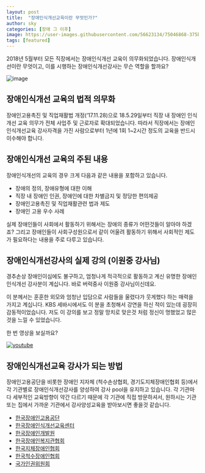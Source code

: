 ```yaml
---
layout: post
title:  "장애인식개선교육이란 무엇인가?"
author: sky
categories: [장애 그 이후]
image: https://user-images.githubusercontent.com/56623134/75046868-375b0500-5509-11ea-89e8-53fd01446684.png
tags: [featured]
---
```



2018년 5월부터 모든 직장에서는 장애인식개선 교육이 의무화되었습니다.
장애인식개선이란 무엇이고, 이를 시행하는 장애인식개선강사는 무슨 역할을 할까요?


![image](https://user-images.githubusercontent.com/56623134/75047633-70e04000-550a-11ea-88d2-54af1787cda1.png)

## 장애인식개선 교육의 법적 의무화

장애인고용촉진 및 직업재활법 개정(‘17.11.28)으로 18.5.29일부터
직장 내 장애인 인식개선 교육 의무가 전체 사업주 및 근로자로 확대되었습니다.
따라서 직장에서는 장애인인식개선교육 강사자격을 가진 사람으로부터
1년에 1회 1~2시간 정도의 교육을 반드시 이수해야 합니다.

## 장애인식개선 교육의 주된 내용

장애인식개선의 교육의 경우 크게 다음과 같은 내용을 포함하고 있습니다.

- 장애의 정의, 장애유형에 대한 이해
- 직장 내 장애인 인권, 장애인에 대한 차별금지 및 정당한 편의제공
- 장애인고용촉진 및 직업재활관련 법과 제도
- 장애인 고용 우수 사례

실제 장애인들이 사회에서 활동하기 위해서는 장애의 종류가 어떤것들이 알아야 하겠죠?
그리고 장애인들이 사회구성원으로서 같이 어울려 활동하기 위해서 사회적인 제도가 필요하다는 내용을 주로 다루고 있습니다.

## 장애인식개선강사의 실제 강의 (이원중 강사님)

경추손상 장애인이심에도 불구하고,
엄청나게 적극적으로 활동하고 계신 유명한 장애인인식개선 강사분이 계십니다.
바로 버럭중사 이원중 강사님이신데요.

이 분께서는 훈훈한 외모와 엄청난 입담으로 사람들을 울렸다가 웃게했다 하는 매력을 가지고 계십니다.
KBS 세바시에서도 이 분을 초청해서 강연을 하신 적이 있는데 굉장히 감동적이었습니다.
저도 이 강의를 보고 정말 망치로 맞은것 처럼 정신이 멍했었고 많은 것을 느낄 수 있었습니다.

한 번 영상을 보실까요?

[![youtube](http://img.youtube.com/vi/j856AMEqTgw/0.jpg)](https://youtu.be/j856AMEqTgw?t=0s)

## 장애인식개선교육 강사가 되는 방법

장애인고용공단을 비롯한 장애인 지자체 (척수손상협회, 경기도지체장애인협회 등)에서
각 기관별로 장애인식개선강사를 양성하여 강사 pool을 유지하고 있습니다.
각 기관마다 세부적인 교육방향이 약간 다르기 때문에 각 기관에 직접 방문하셔서,
원하시는 기관 또는 집에서 가까운 기관에서 강사양성교육을 받아보시면 좋을것 같습니다.

- [한국장애인고용공단](https://www.kead.or.kr)
- [한국장애인식개선교육센터](http://www.aulim.org)
- [한국장애인개발원](https://www.koddi.or.kr)
- [한국장애인복지관협회](http://www.hinet.or.kr)
- [한국지체장애인협회](http://www.kappd.or.kr)
- [한국척수장애인협회](http://www.kscia.org)
- [국가인권위원회](https://www.humanrights.go.kr)
